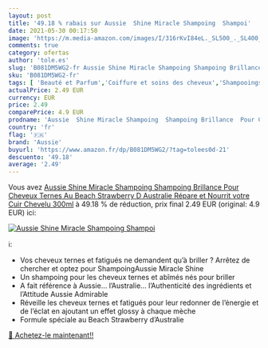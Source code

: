 ```yaml
---
layout: post
title: '49.18 % rabais sur Aussie  Shine Miracle Shampoing  Shampoi'
date: 2021-05-30 00:17:50
image: 'https://m.media-amazon.com/images/I/316rKvI84eL._SL500_._SL400_.jpg'
comments: true
category: ofertas
author: 'tole.es'
slug: 'B081DM5WG2-fr Aussie Shine Miracle Shampoing Shampoing Brillance Pour...'
sku: 'B081DM5WG2-fr'
tags: [ 'Beauté et Parfum','Coiffure et soins des cheveux','Shampooings','Soins des cheveux','aussie', ]
actualPrice: 2.49 EUR
currency: EUR
price: 2.49
comparePrice: 4.9 EUR
prodname: 'Aussie  Shine Miracle Shampoing  Shampoing Brillance  Pour Cheveux Ternes  Au Beach Strawberry D Australie  Répare et Nourrit votre Cuir Chevelu  300ml'
country: 'fr'
flag: '🇫🇷'
brand: 'Aussie'
buyurl: 'https://www.amazon.fr/dp/B081DM5WG2/?tag=tolees0d-21'
descuento: '49.18'
average: '2.49'
---
```


Vous avez [Aussie  Shine Miracle Shampoing  Shampoing Brillance  Pour Cheveux Ternes  Au Beach Strawberry D Australie  Répare et Nourrit votre Cuir Chevelu  300ml](https://www.amazon.fr/dp/B081DM5WG2/?tag=tolees0d-21)  à  49.18 % de réduction, prix final  2.49 EUR (original: 4.9 EUR) ici:

[![Aussie  Shine Miracle Shampoing  Shampoi](https://m.media-amazon.com/images/I/316rKvI84eL._SL500_._SL400_.jpg)](https://www.amazon.fr/dp/B081DM5WG2/?tag=tolees0d-21)

ℹ️:

- Vos cheveux ternes et fatigués ne demandent qu’à briller ? Arrêtez de chercher et optez pour ShampoingAussie Miracle Shine
- Un shampoing pour les cheveux ternes et abîmés nés pour briller
- A fait référence à Aussie… l’Australie... l’Authenticité des ingrédients et l’Attitude Aussie Admirable
- Réveille les cheveux ternes et fatigués pour leur redonner de l’énergie et de l’éclat en ajoutant un effet glossy à chaque mèche
- Formule spéciale au Beach Strawberry d’Australie

[🛒 Achetez-le maintenant!!](https://www.amazon.fr/dp/B081DM5WG2/?tag=tolees0d-21)
